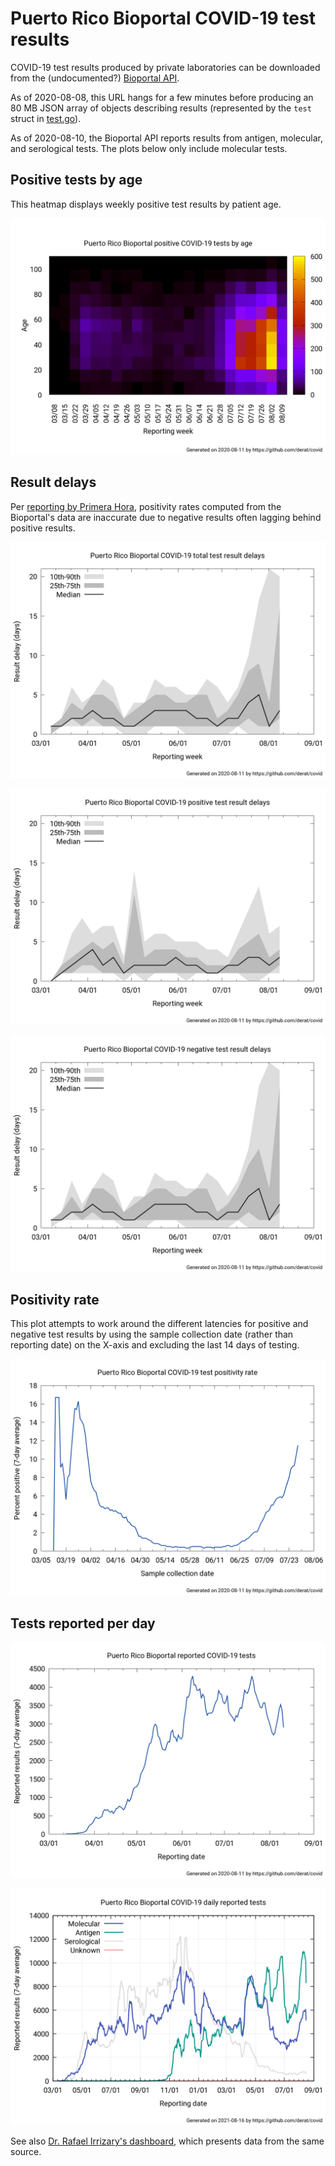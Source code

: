 # Puerto Rico Bioportal COVID-19 test results

COVID-19 test results produced by private laboratories can be downloaded from
the (undocumented?) [Bioportal API].

As of 2020-08-08, this URL hangs for a few minutes before producing an 80 MB
JSON array of objects describing results (represented by the `test` struct in
[test.go](./test.go)).

As of 2020-08-10, the Bioportal API reports results from antigen, molecular, and
serological tests. The plots below only include molecular tests.

[BioPortal API]: https://bioportal.salud.gov.pr/api/administration/reports/minimal-info-unique-tests

## Positive tests by age

This heatmap displays weekly positive test results by patient age.

![positive tests by age](https://github.com/derat/covid-plots/raw/master/bioportal/positives-age.png)

## Result delays

Per [reporting by Primera Hora], positivity rates computed from the Bioportal's
data are inaccurate due to negative results often lagging behind positive
results.

![total test result delays](https://github.com/derat/covid-plots/raw/master/bioportal/result-delays.png)

![positive test result delays](https://github.com/derat/covid-plots/raw/master/bioportal/positive-result-delays.png)

![negative test result delays](https://github.com/derat/covid-plots/raw/master/bioportal/negative-result-delays.png)

[reporting by Primera Hora]: https://www.primerahora.com/noticias/gobierno-politica/notas/incierto-el-por-ciento-de-positividad-del-coronavirus-en-la-isla/

## Positivity rate

This plot attempts to work around the different latencies for positive and
negative test results by using the sample collection date (rather than reporting
date) on the X-axis and excluding the last 14 days of testing.

![test positivity rate](https://github.com/derat/covid-plots/raw/master/bioportal/positivity.png)

## Tests reported per day

![molecular tests reported per day](https://github.com/derat/covid-plots/raw/master/bioportal/reports-daily.png)

![tests reported per day by type](https://github.com/derat/covid-plots/raw/master/bioportal/test-types.png)

See also [Dr. Rafael Irrizary's dashboard], which presents data from the same
source.

[Dr. Rafael Irrizary's dashboard]: https://rconnect.dfci.harvard.edu/covidpr/
